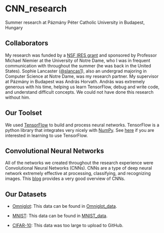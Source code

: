 # CNN_research
Summer research at Pázmány Péter Catholic University in Budapest, Hungary

## Collaborators
My research was funded by a 
[NSF IRES grant](https://www.nsf.gov/funding/pgm_summ.jsp?pims_id=12831) and
sponsored by Professor Michael Niemier at the University of Notre Dame, who I was in
frequent communication with throughout the summer (he was back in the United States).
Sophie Lancaster ([@slancas1](https://github.com/slancas1)), also an undergrad 
majoring in Computer Science at Notre Dame, was my research partner. My supervisor 
at Pázmány in Budapest was András Horvath.  András was extremely generous with his 
time, helping us learn TensorFlow, debug and write code, and understand difficult 
concepts.  We could not have done this research without him.

## Our Toolset
We used [TensorFlow](https://www.tensorflow.org) to build and process neural 
networks. TensorFlow is a python library that integrates very nicely with
[NumPy](http://www.numpy.org). See [here](https://www.tensorflow.org/get_started/)
if you are interested in learning to use TensorFlow.

## Convolutional Neural Networks
All of the networks we created throughout the research experience were Convolutional 
Neural Networks (CNNs).  CNNs are a type of deep neural network extremely effective 
at processing, classifying, and recognizing images.  This 
[blog](https://ujjwalkarn.me/2016/08/11/intuitive-explanation-convnets/) provides
a very good overview of CNNs.

## Our Datasets
* [Omniglot](https://github.com/brendenlake/omniglot): This data can be found in
[Omniglot_data](./Omniglot_data).

* [MNIST](http://yann.lecun.com/exdb/mnist/): This data can be found in
[MNIST_data](./MNIST_data).

* [CIFAR-10](https://www.cs.toronto.edu/~kriz/cifar.html): This data was too large
to upload to GitHub.
